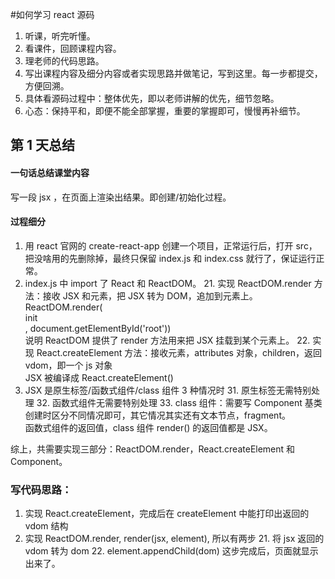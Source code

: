 #如何学习 react 源码
1. 听课，听完听懂。
2. 看课件，回顾课程内容。
3. 理老师的代码思路。
4. 写出课程内容及细分内容或者实现思路并做笔记，写到这里。每一步都提交，方便回溯。
5. 具体看源码过程中：整体优先，即以老师讲解的优先，细节忽略。
6. 心态：保持平和，即便不能全部掌握，重要的掌握即可，慢慢再补细节。


## 第 1 天总结
#### 一句话总结课堂内容
写一段 jsx ，在页面上渲染出结果。即创建/初始化过程。
#### 过程细分
1. 用 react 官网的 create-react-app 创建一个项目，正常运行后，打开 src，把没啥用的先删除掉，最终只保留 index.js 和 index.css 就行了，保证运行正常。
2. index.js 中 import 了 React 和 ReactDOM。
    21. 实现 ReactDOM.render 方法：接收 JSX 和元素，把 JSX 转为 DOM，追加到元素上。
    ReactDOM.render(<div>init</div>, document.getElementById('root'))  
    说明 ReactDOM 提供了 render 方法用来把 JSX 挂载到某个元素上。
    22. 实现 React.createElement 方法：接收元素，attributes 对象，children，返回 vdom，即一个 js 对象  
    JSX 被编译成 React.createElement()
3. JSX 是原生标签/函数式组件/class 组件 3 种情况时
    31. 原生标签无需特别处理
    32. 函数式组件无需要特别处理
    33. class 组件：需要写 Component 基类  
    创建时区分不同情况即可，其它情况其实还有文本节点，fragment。  
    函数式组件的返回值，class 组件 render() 的返回值都是 JSX。
    
综上，共需要实现三部分：ReactDOM.render，React.createElement 和 Component。 
### 写代码思路：
1. 实现 React.createElement，完成后在 createElement 中能打印出返回的 vdom 结构
2. 实现 ReactDOM.render, render(jsx, element), 所以有两步
    21. 将 jsx 返回的 vdom 转为 dom
    22. element.appendChild(dom)
    这步完成后，页面就显示出来了。